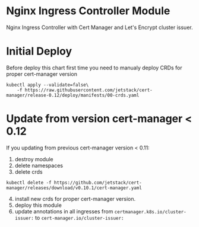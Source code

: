 # Nginx Ingress Controller Module

Nginx Ingress Controller with Cert Manager and Let's Encrypt cluster issuer. 

# Initial Deploy
Before deploy this chart first time you need to manualy deploy CRDs for proper cert-manager version

```
kubectl apply --validate=false\
    -f https://raw.githubusercontent.com/jetstack/cert-manager/release-0.12/deploy/manifests/00-crds.yaml
```

# Update from version cert-manager < 0.12
If you updating from previous cert-manager version < 0.11:
  1. destroy module
  2. delete namespaces
  3. delete crds 

```
kubectl delete -f https://github.com/jetstack/cert-manager/releases/download/v0.10.1/cert-manager.yaml
```  
  
  4. install new crds for proper cert-manager version.
  5. deploy this module
  6. update annotations in all ingresses from 
  `certmanager.k8s.io/cluster-issuer:`
  to
  `cert-manager.io/cluster-issuer:`